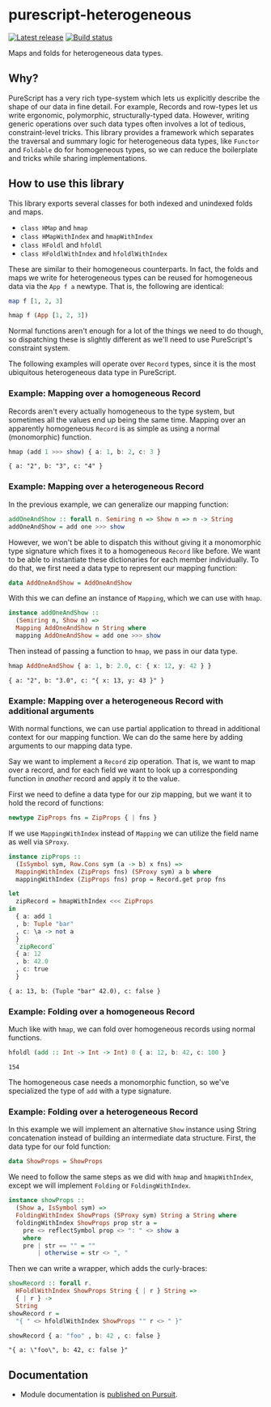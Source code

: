 # purescript-heterogeneous

[![Latest release](http://img.shields.io/github/release/natefaubion/purescript-heterogeneous.svg)](https://github.com/natefaubion/purescript-heterogeneous/releases)
[![Build status](https://travis-ci.org/natefaubion/purescript-heterogeneous.svg?branch=master)](https://travis-ci.org/natefaubion/purescript-heterogeneous)

Maps and folds for heterogeneous data types.

## Why?

PureScript has a very rich type-system which lets us explicitly describe the
shape of our data in fine detail. For example, Records and row-types let us
write ergonomic, polymorphic, structurally-typed data. However, writing generic
operations over such data types often involves a lot of tedious, constraint-level
tricks. This library provides a framework which separates the traversal and
summary logic for heterogeneous data types, like `Functor` and `Foldable` do for
homogeneous types, so we can reduce the boilerplate and tricks while sharing
implementations.

## How to use this library

This library exports several classes for both indexed and unindexed folds and maps.

* `class HMap` and `hmap`
* `class HMapWithIndex` and `hmapWithIndex`
* `class HFoldl` and `hfoldl`
* `class HFoldlWithIndex` and `hfoldlWithIndex`

These are similar to their homogeneous counterparts. In fact, the folds and maps we
write for heterogeneous types can be reused for homogeneous data via the `App f a`
newtype. That is, the following are identical:

```purescript
map f [1, 2, 3]
```
```purescript
hmap f (App [1, 2, 3])
```

Normal functions aren't enough for a lot of the things we need to do though, so
dispatching these is slightly different as we'll need to use PureScript's constraint
system.

The following examples will operate over `Record` types, since it is the most
ubiquitous heterogeneous data type in PureScript.

### Example: Mapping over a homogeneous Record

Records aren't every actually homogeneous to the type system, but sometimes all the
values end up being the same time. Mapping over an apparently homogeneous `Record`
is as simple as using a normal (monomorphic) function.

```purescript
hmap (add 1 >>> show) { a: 1, b: 2, c: 3 }
```
```
{ a: "2", b: "3", c: "4" }
```

### Example: Mapping over a heterogeneous Record

In the previous example, we can generalize our mapping function:

```purescript
addOneAndShow :: forall n. Semiring n => Show n => n -> String
addOneAndShow = add one >>> show
```

However, we won't be able to dispatch this without giving it a monomorphic type
signature which fixes it to a homogeneous `Record` like before. We want to be able to
instantiate these dictionaries for each member individually. To do that, we first
need a data type to represent our mapping function:

```purescript
data AddOneAndShow = AddOneAndShow
```

With this we can define an instance of `Mapping`, which we can use with `hmap`.

```purescript
instance addOneAndShow ::
  (Semiring n, Show n) =>
  Mapping AddOneAndShow n String where
  mapping AddOneAndShow = add one >>> show
```

Then instead of passing a function to `hmap`, we pass in our data type.

```purescript
hmap AddOneAndShow { a: 1, b: 2.0, c: { x: 12, y: 42 } }
```
```
{ a: "2", b: "3.0", c: "{ x: 13, y: 43 }" }
```

### Example: Mapping over a heterogeneous Record with additional arguments

With normal functions, we can use partial application to thread in additional
context for our mapping function. We can do the same here by adding arguments
to our mapping data type.

Say we want to implement a `Record` zip operation. That is, we want to map over
a record, and for each field we want to look up a corresponding function in
_another_ record and apply it to the value.

First we need to define a data type for our zip mapping, but we want it to hold
the record of functions:

```purescript
newtype ZipProps fns = ZipProps { | fns }
```

If we use `MappingWithIndex` instead of `Mapping` we can utilize the field name
as well via `SProxy`.

```purescript
instance zipProps ::
  (IsSymbol sym, Row.Cons sym (a -> b) x fns) =>
  MappingWithIndex (ZipProps fns) (SProxy sym) a b where
  mappingWithIndex (ZipProps fns) prop = Record.get prop fns
```

```purescript
let
  zipRecord = hmapWithIndex <<< ZipProps
in
  { a: add 1
  , b: Tuple "bar"
  , c: \a -> not a
  }
  `zipRecord`
  { a: 12
  , b: 42.0
  , c: true
  }
```
```
{ a: 13, b: (Tuple "bar" 42.0), c: false }
```

### Example: Folding over a homogeneous Record

Much like with `hmap`, we can fold over homogeneous records using normal functions.

```purescript
hfoldl (add :: Int -> Int -> Int) 0 { a: 12, b: 42, c: 100 }
```
```
154
```

The homogeneous case needs a monomorphic function, so we've specialized the type of
`add` with a type signature.

### Example: Folding over a heterogeneous Record

In this example we will implement an alternative `Show` instance using String
concatenation instead of building an intermediate data structure. First, the
data type for our fold function:

```purescript
data ShowProps = ShowProps
```

We need to follow the same steps as we did with `hmap` and `hmapWithIndex`,
except we will implement `Folding` or `FoldingWithIndex`.

```purescript
instance showProps ::
  (Show a, IsSymbol sym) =>
  FoldingWithIndex ShowProps (SProxy sym) String a String where
  foldingWithIndex ShowProps prop str a =
    pre <> reflectSymbol prop <> ": " <> show a
    where
    pre | str == "" = ""
        | otherwise = str <> ", "
```

Then we can write a wrapper, which adds the curly-braces:

```purescript
showRecord :: forall r.
  HFoldlWithIndex ShowProps String { | r } String =>
  { | r } ->
  String
showRecord r =
  "{ " <> hfoldlWithIndex ShowProps "" r <> " }"
```

```purescript
showRecord { a: "foo" , b: 42 , c: false }
```
```
"{ a: \"foo\", b: 42, c: false }"
```

## Documentation

- Module documentation is [published on Pursuit](http://pursuit.purescript.org/packages/purescript-heterogeneous).
